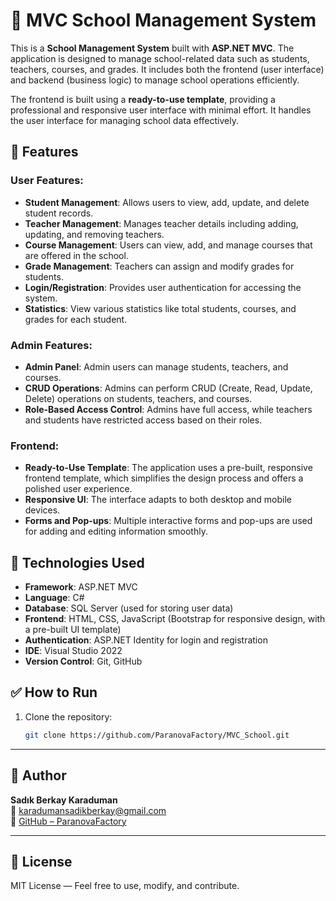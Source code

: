 # 🏫 MVC School Management System

This is a **School Management System** built with **ASP.NET MVC**. The application is designed to manage school-related data such as students, teachers, courses, and grades. It includes both the frontend (user interface) and backend (business logic) to manage school operations efficiently.

The frontend is built using a **ready-to-use template**, providing a professional and responsive user interface with minimal effort. It handles the user interface for managing school data effectively.

## 📌 Features

### User Features:
- **Student Management**: Allows users to view, add, update, and delete student records.
- **Teacher Management**: Manages teacher details including adding, updating, and removing teachers.
- **Course Management**: Users can view, add, and manage courses that are offered in the school.
- **Grade Management**: Teachers can assign and modify grades for students.
- **Login/Registration**: Provides user authentication for accessing the system.
- **Statistics**: View various statistics like total students, courses, and grades for each student.

### Admin Features:
- **Admin Panel**: Admin users can manage students, teachers, and courses.
- **CRUD Operations**: Admins can perform CRUD (Create, Read, Update, Delete) operations on students, teachers, and courses.
- **Role-Based Access Control**: Admins have full access, while teachers and students have restricted access based on their roles.

### Frontend:
- **Ready-to-Use Template**: The application uses a pre-built, responsive frontend template, which simplifies the design process and offers a polished user experience.
- **Responsive UI**: The interface adapts to both desktop and mobile devices.
- **Forms and Pop-ups**: Multiple interactive forms and pop-ups are used for adding and editing information smoothly.

## 🧰 Technologies Used

- **Framework**: ASP.NET MVC
- **Language**: C#
- **Database**: SQL Server (used for storing user data)
- **Frontend**: HTML, CSS, JavaScript (Bootstrap for responsive design, with a pre-built UI template)
- **Authentication**: ASP.NET Identity for login and registration
- **IDE**: Visual Studio 2022
- **Version Control**: Git, GitHub

## ✅ How to Run

1. Clone the repository:
   ```bash
   git clone https://github.com/ParanovaFactory/MVC_School.git

---

## 👤 Author

**Sadık Berkay Karaduman**  
📧 [karadumansadikberkay@gmail.com](mailto:karadumansadikberkay@gmail.com)  
🔗 [GitHub – ParanovaFactory](https://github.com/ParanovaFactory)

---

## 📄 License

MIT License — Feel free to use, modify, and contribute.
